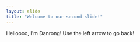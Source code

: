 ```yaml
---
layout: slide
title: "Welcome to our second slide!"
---
```

Helloooo, I'm Danrong!
Use the left arrow to go back!
